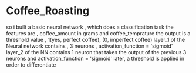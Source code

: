 # Coffee_Roasting
so i built a basic neural network , which does a classification task 
the features are , coffee_amount in grams and coffee_temprature
the output is a threshold value , 1(yes, perfect coffee), (0, imperfect coffee)
layer_1 of the Neural network contains , 3 neurons , activation_function = 'sigmoid'
layer_2 of the NN contains 1 neuron that takes the output of the previous 3 neurons and activation_function  = 'sigmoid'
later, a threshold is applied in order to differentiate

